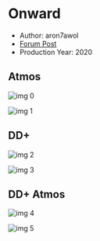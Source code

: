 # Onward

* Author: aron7awol
* [Forum Post](https://www.avsforum.com/threads/bass-eq-for-filtered-movies.2995212/post-59413186)
* Production Year: 2020

## Atmos

![img 0](https://i.imgur.com/k4FCgwx.jpg)

![img 1](https://i.imgur.com/5zaxEry.png)

## DD+

![img 2](https://i.imgur.com/LI5CSb1.jpg)

![img 3](https://i.imgur.com/pP7y6gf.png)

## DD+ Atmos

![img 4](https://i.imgur.com/Jmnn3WH.jpg)

![img 5](https://i.imgur.com/JpGRdAT.png)


